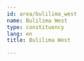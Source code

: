 ```yaml
---
id: area/bulilima_west
name: Bulilima West
type: constituency
lang: en
title: Bulilima West

---
```

